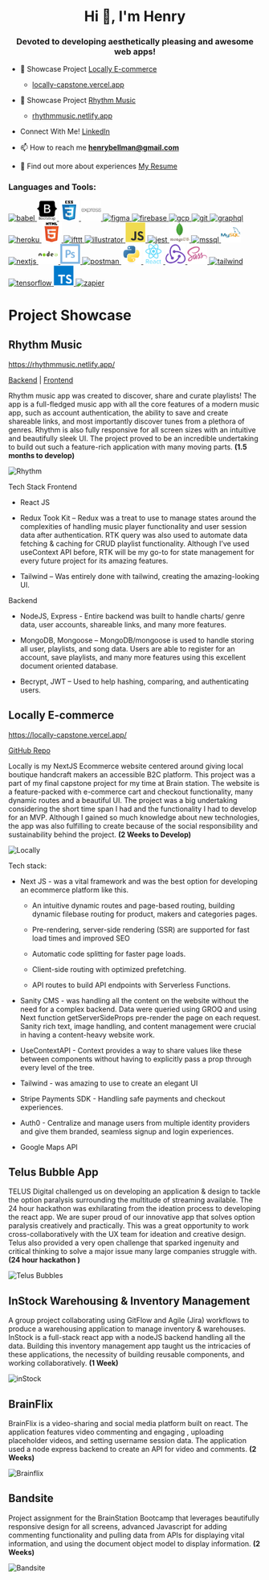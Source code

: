 <h1 align="center">Hi 👋, I'm Henry</h1>
<h3 align="center">Devoted to developing aesthetically pleasing and awesome web apps!</h3>

- 🔭 Showcase Project [Locally E-commerce](https://github.com/hheennrryyb/Locally-Capstone)
	- [locally-capstone.vercel.app](https://locally-capstone.vercel.app/)

- 🔭 Showcase Project [Rhythm Music](https://github.com/hheennrryyb/rhythm-music)
	- [rhythmmusic.netlify.app](https://rhythmmusic.netlify.app/)

- Connect With Me! [LinkedIn](linkedin.com/in/henry-bellman/)

- 📫 How to reach me **henrybellman@gmail.com**

- 📄 Find out more about experiences [My Resume](https://docs.google.com/document/d/1rBMUG0Erhl4RX5XfnVLoNBXB0ErbNlzpJGfE6b6_4Pk/edit?usp=sharing)


<h3 align="left">Languages and Tools:</h3>
<p align="left"> <a href="https://babeljs.io/" target="_blank" rel="noreferrer"> <img src="https://www.vectorlogo.zone/logos/babeljs/babeljs-icon.svg" alt="babel" width="40" height="40"/> </a> <a href="https://getbootstrap.com" target="_blank" rel="noreferrer"> <img src="https://raw.githubusercontent.com/devicons/devicon/master/icons/bootstrap/bootstrap-plain-wordmark.svg" alt="bootstrap" width="40" height="40"/> </a> <a href="https://www.w3schools.com/css/" target="_blank" rel="noreferrer"> <img src="https://raw.githubusercontent.com/devicons/devicon/master/icons/css3/css3-original-wordmark.svg" alt="css3" width="40" height="40"/> </a> <a href="https://expressjs.com" target="_blank" rel="noreferrer"> <img src="https://raw.githubusercontent.com/devicons/devicon/master/icons/express/express-original-wordmark.svg" alt="express" width="40" height="40"/> </a> <a href="https://www.figma.com/" target="_blank" rel="noreferrer"> <img src="https://www.vectorlogo.zone/logos/figma/figma-icon.svg" alt="figma" width="40" height="40"/> </a> <a href="https://firebase.google.com/" target="_blank" rel="noreferrer"> <img src="https://www.vectorlogo.zone/logos/firebase/firebase-icon.svg" alt="firebase" width="40" height="40"/> </a> <a href="https://cloud.google.com" target="_blank" rel="noreferrer"> <img src="https://www.vectorlogo.zone/logos/google_cloud/google_cloud-icon.svg" alt="gcp" width="40" height="40"/> </a> <a href="https://git-scm.com/" target="_blank" rel="noreferrer"> <img src="https://www.vectorlogo.zone/logos/git-scm/git-scm-icon.svg" alt="git" width="40" height="40"/> </a> <a href="https://graphql.org" target="_blank" rel="noreferrer"> <img src="https://www.vectorlogo.zone/logos/graphql/graphql-icon.svg" alt="graphql" width="40" height="40"/> </a> <a href="https://heroku.com" target="_blank" rel="noreferrer"> <img src="https://www.vectorlogo.zone/logos/heroku/heroku-icon.svg" alt="heroku" width="40" height="40"/> </a> <a href="https://www.w3.org/html/" target="_blank" rel="noreferrer"> <img src="https://raw.githubusercontent.com/devicons/devicon/master/icons/html5/html5-original-wordmark.svg" alt="html5" width="40" height="40"/> </a> <a href="https://ifttt.com/" target="_blank" rel="noreferrer"> <img src="https://www.vectorlogo.zone/logos/ifttt/ifttt-ar21.svg" alt="ifttt" width="40" height="40"/> </a> <a href="https://www.adobe.com/in/products/illustrator.html" target="_blank" rel="noreferrer"> <img src="https://www.vectorlogo.zone/logos/adobe_illustrator/adobe_illustrator-icon.svg" alt="illustrator" width="40" height="40"/> </a> <a href="https://developer.mozilla.org/en-US/docs/Web/JavaScript" target="_blank" rel="noreferrer"> <img src="https://raw.githubusercontent.com/devicons/devicon/master/icons/javascript/javascript-original.svg" alt="javascript" width="40" height="40"/> </a> <a href="https://jestjs.io" target="_blank" rel="noreferrer"> <img src="https://www.vectorlogo.zone/logos/jestjsio/jestjsio-icon.svg" alt="jest" width="40" height="40"/> </a> <a href="https://www.mongodb.com/" target="_blank" rel="noreferrer"> <img src="https://raw.githubusercontent.com/devicons/devicon/master/icons/mongodb/mongodb-original-wordmark.svg" alt="mongodb" width="40" height="40"/> </a> <a href="https://www.microsoft.com/en-us/sql-server" target="_blank" rel="noreferrer"> <img src="https://www.svgrepo.com/show/303229/microsoft-sql-server-logo.svg" alt="mssql" width="40" height="40"/> </a> <a href="https://www.mysql.com/" target="_blank" rel="noreferrer"> <img src="https://raw.githubusercontent.com/devicons/devicon/master/icons/mysql/mysql-original-wordmark.svg" alt="mysql" width="40" height="40"/> </a> <a href="https://nextjs.org/" target="_blank" rel="noreferrer"> <img src="https://cdn.worldvectorlogo.com/logos/nextjs-2.svg" alt="nextjs" width="40" height="40"/> </a> <a href="https://nodejs.org" target="_blank" rel="noreferrer"> <img src="https://raw.githubusercontent.com/devicons/devicon/master/icons/nodejs/nodejs-original-wordmark.svg" alt="nodejs" width="40" height="40"/> </a> <a href="https://www.photoshop.com/en" target="_blank" rel="noreferrer"> <img src="https://raw.githubusercontent.com/devicons/devicon/master/icons/photoshop/photoshop-line.svg" alt="photoshop" width="40" height="40"/> </a> <a href="https://postman.com" target="_blank" rel="noreferrer"> <img src="https://www.vectorlogo.zone/logos/getpostman/getpostman-icon.svg" alt="postman" width="40" height="40"/> </a> <a href="https://www.python.org" target="_blank" rel="noreferrer"> <img src="https://raw.githubusercontent.com/devicons/devicon/master/icons/python/python-original.svg" alt="python" width="40" height="40"/> </a> <a href="https://reactjs.org/" target="_blank" rel="noreferrer"> <img src="https://raw.githubusercontent.com/devicons/devicon/master/icons/react/react-original-wordmark.svg" alt="react" width="40" height="40"/> </a> <a href="https://redux.js.org" target="_blank" rel="noreferrer"> <img src="https://raw.githubusercontent.com/devicons/devicon/master/icons/redux/redux-original.svg" alt="redux" width="40" height="40"/> </a> <a href="https://sass-lang.com" target="_blank" rel="noreferrer"> <img src="https://raw.githubusercontent.com/devicons/devicon/master/icons/sass/sass-original.svg" alt="sass" width="40" height="40"/> </a> <a href="https://tailwindcss.com/" target="_blank" rel="noreferrer"> <img src="https://www.vectorlogo.zone/logos/tailwindcss/tailwindcss-icon.svg" alt="tailwind" width="40" height="40"/> </a> <a href="https://www.tensorflow.org" target="_blank" rel="noreferrer"> <img src="https://www.vectorlogo.zone/logos/tensorflow/tensorflow-icon.svg" alt="tensorflow" width="40" height="40"/> </a> <a href="https://www.typescriptlang.org/" target="_blank" rel="noreferrer"> <img src="https://raw.githubusercontent.com/devicons/devicon/master/icons/typescript/typescript-original.svg" alt="typescript" width="40" height="40"/> </a> <a href="https://zapier.com" target="_blank" rel="noreferrer"> <img src="https://www.vectorlogo.zone/logos/zapier/zapier-icon.svg" alt="zapier" width="40" height="40"/> </a> </p>


# Project Showcase

## Rhythm Music
https://rhythmmusic.netlify.app/

[Backend](https://github.com/hheennrryyb/rhythm-music-server) |
[Frontend](https://github.com/hheennrryyb/rhythm-music)

Rhythm music app was created to discover, share and curate playlists! The app is a full-fledged music app with all the core features of a modern music app, such as account authentication, the ability to save and create shareable links, and most importantly discover tunes from a plethora of genres. Rhythm is also fully responsive for all screen sizes with an intuitive and beautifully sleek UI. The project proved to be an incredible undertaking to build out such a feature-rich application with many moving parts. **(1.5 months to develop)**

![Rhythm](https://user-images.githubusercontent.com/79873814/203249486-3794e86f-7cc8-425d-938f-952430830632.gif)


Tech Stack Frontend

-   React JS
    
-   Redux Took Kit – Redux was a treat to use to manage states around the complexities of handling music player functionality and user session data after authentication. RTK query was also used to automate data fetching & caching for CRUD playlist functionality. Although I’ve used useContext API before, RTK will be my go-to for state management for every future project for its amazing features.
    
-   Tailwind – Was entirely done with tailwind, creating the amazing-looking UI.
    

Backend

-   NodeJS, Express - Entire backend was built to handle charts/ genre data, user accounts, shareable links, and many more features.
    
-   MongoDB, Mongoose – MongoDB/mongoose is used to handle storing all user, playlists, and song data. Users are able to register for an account, save playlists, and many more features using this excellent document oriented database.
    
-   Becrypt, JWT – Used to help hashing, comparing, and authenticating users.
    

## Locally E-commerce
https://locally-capstone.vercel.app/

[GitHub Repo](https://github.com/hheennrryyb/Locally-Capstone)

Locally is my NextJS Ecommerce website centered around giving local boutique handcraft makers an accessible B2C platform. This project was a part of my final capstone project for my time at Brain station. The website is a feature-packed with e-commerce cart and checkout functionality, many dynamic routes and a beautiful UI. The project was a big undertaking considering the short time span I had and the functionality I had to develop for an MVP. Although I gained so much knowledge about new technologies, the app was also fulfilling to create because of the social responsibility and sustainability behind the project. **(2 Weeks to Develop)**

![Locally](https://user-images.githubusercontent.com/79873814/203249507-2596df34-a533-4ccf-851f-588cb1b8c062.gif)

Tech stack:
-   Next JS - was a vital framework and was the best option for developing an ecommerce platform like this.
  
	-   An intuitive dynamic routes and page-based routing, building dynamic filebase routing for product, makers and categories pages.
	    
	-   Pre-rendering, server-side rendering (SSR) are supported for fast load times and improved SEO
	    
	-   Automatic code splitting for faster page loads.
	    
	-   Client-side routing with optimized prefetching.
	    
	-   API routes to build API endpoints with Serverless Functions.
    
    

-   Sanity CMS - was handling all the content on the website without the need for a complex backend. Data were queried using GROQ and using Next function getServerSideProps pre-render the page on each request. Sanity rich text, image handling, and content management were crucial in having a content-heavy website work.
    
-   UseContextAPI - Context provides a way to share values like these between components without having to explicitly pass a prop through every level of the tree.
    
-   Tailwind - was amazing to use to create an elegant UI
    
-   Stripe Payments SDK - Handling safe payments and checkout experiences.
    
-   Auth0 - Centralize and manage users from multiple identity providers and give them branded, seamless signup and login experiences.
    
-   Google Maps API
    

## Telus Bubble App

TELUS Digital challenged us on developing an application & design to tackle the option paralysis surrounding the multitude of streaming available. The 24 hour hackathon was exhilarating from the ideation process to developing the react app. We are super proud of our innovative app that solves option paralysis creatively and practically. This was a great opportunity to work cross-collaboratively with the UX team for ideation and creative design. Telus also provided a very open challenge that sparked ingenuity and critical thinking to solve a major issue many large companies struggle with. **(24 hour hackathon )**

![Telus Bubbles](https://user-images.githubusercontent.com/79873814/203248893-5e089151-ac25-4b8e-a59d-2b114405d190.gif)



## InStock Warehousing & Inventory Management

A group project collaborating using GitFlow and Agile (Jira) workflows to produce a warehousing application to manage inventory & warehouses. InStock is a full-stack react app with a nodeJS backend handling all the data. Building this inventory management app taught us the intricacies of these applications, the necessity of building reusable components, and working collaboratively. **(1 Week)**

![inStock](https://user-images.githubusercontent.com/79873814/203248878-6d91db50-af55-44a0-bd2c-904cbd727c6a.gif)



## BrainFlix

BrainFlix is a video-sharing and social media platform built on react. The application features video commenting and engaging , uploading placeholder videos, and setting username session data. The application used a node express backend to create an API for video and comments. **(2 Weeks)**

![Brainflix](https://user-images.githubusercontent.com/79873814/203248859-159e4750-da1d-4208-b3a2-228da33bc0fd.gif)



## Bandsite

Project assignment for the BrainStation Bootcamp that leverages beautifully responsive design for all screens, advanced Javascript for adding commenting functionality and pulling data from APIs for displaying vital information, and using the document object model to display information. **(2 Weeks)**

![Bandsite](https://user-images.githubusercontent.com/79873814/203248818-cde6a26c-d0fe-47f2-87ee-3cf57697866c.gif)

